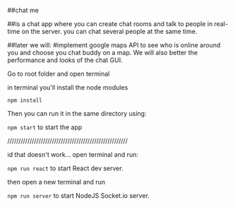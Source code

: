 
##chat me

##is a chat app where you can create chat rooms and talk to people in real-time on the server. you can chat several people at the same time.

##later we will:
#implement google maps API to see who is online around you and choose you chat buddy on a map. We will also better the performance and looks of the chat GUI.



Go to root folder and open terminal

in terminal you'll install the node modules

``` npm install ```

Then you can run it in the same directory using:

``` npm start ``` to start the app

//////////////////////////////////////////////////////

id that doesn't work... open terminal and run:

``` npm run react ``` to start React dev server.

then open a new terminal and run 

``` npm run server ``` to start NodeJS Socket.io server.
